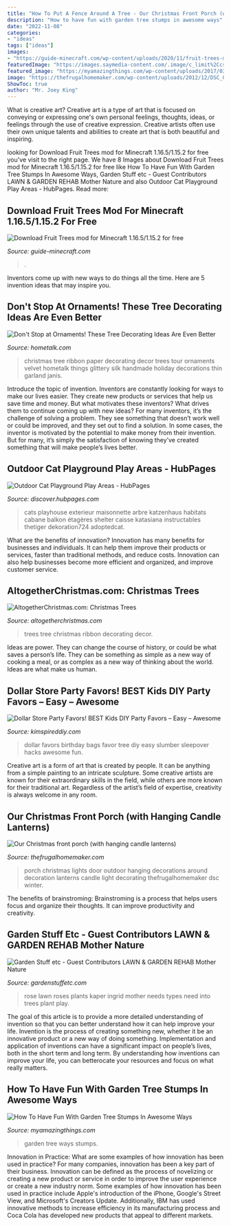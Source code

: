 ```yaml
---
title: "How To Put A Fence Around A Tree - Our Christmas Front Porch (with Hanging Candle Lanterns)"
description: "How to have fun with garden tree stumps in awesome ways"
date: "2022-11-08"
categories:
- "ideas"
tags: ["ideas"]
images:
- "https://guide-minecraft.com/wp-content/uploads/2020/11/fruit-trees-mod-2.jpg"
featuredImage: "https://images.saymedia-content.com/.image/c_limit%2Ccs_srgb%2Cfl_progressive%2Cq_auto:good%2Cw_700/MTc4MDQ2OTYxNDA3MjM5Nzg5/outdoor-cat-playground-play-areas.jpg"
featured_image: "https://myamazingthings.com/wp-content/uploads/2017/03/garden-stumps.jpg"
image: "https://thefrugalhomemaker.com/wp-content/uploads/2012/12/DSC_0059_thumb.jpg"
ShowToc: true
author: "Mr. Joey King"
---
```



What is creative art?
Creative art is a type of art that is focused on conveying or expressing one's own personal feelings, thoughts, ideas, or feelings through the use of creative expression. Creative artists often use their own unique talents and abilities to create art that is both beautiful and inspiring.

	

		
looking for Download Fruit Trees mod for Minecraft 1.16.5/1.15.2 for free you've visit to the right page. We have 8 Images about Download Fruit Trees mod for Minecraft 1.16.5/1.15.2 for free like How To Have Fun With Garden Tree Stumps In Awesome Ways, Garden Stuff etc - Guest Contributors LAWN &amp; GARDEN REHAB Mother Nature and also Outdoor Cat Playground Play Areas - HubPages. Read more:
		
    
## Download Fruit Trees Mod For Minecraft 1.16.5/1.15.2 For Free

<img loading=lazy src="https://guide-minecraft.com/wp-content/uploads/2020/11/fruit-trees-mod-2.jpg" onerror="this.onerror=null;this.src='https://tse3.mm.bing.net/th?id=OIP.R4huv-H4zLc2JTOjTGIWLgHaEh&amp;pid=15.1';" alt="Download Fruit Trees mod for Minecraft 1.16.5/1.15.2 for free">

_Source: guide-minecraft.com_

>. 

	

Inventors come up with new ways to do things all the time. Here are 5 invention ideas that may inspire you.

    
## Don&#039;t Stop At Ornaments! These Tree Decorating Ideas Are Even Better

<img loading=lazy src="https://cdn-fastly.hometalk.com/media/2016/11/20/3615911/s-don-t-stop-at-ornaments-these-tree-decorating-ideas-are-even-better-christmas-decorations-seasonal-holiday-decor.jpg?size=1600x1000&amp;nocrop=1" onerror="this.onerror=null;this.src='https://tse1.mm.bing.net/th?id=OIP.O6fTzQPKp3R14Vzf90_ZJAHaKw&amp;pid=15.1';" alt="Don&#039;t Stop at Ornaments! These Tree Decorating Ideas Are Even Better">

_Source: hometalk.com_

>christmas tree ribbon paper decorating decor trees tour ornaments velvet hometalk things glittery silk handmade holiday decorations thin garland janis. 

	

Introduce the topic of invention.
Inventors are constantly looking for ways to make our lives easier. They create new products or services that help us save time and money. But what motivates these inventors? What drives them to continue coming up with new ideas?
For many inventors, it’s the challenge of solving a problem. They see something that doesn’t work well or could be improved, and they set out to find a solution. In some cases, the inventor is motivated by the potential to make money from their invention. But for many, it’s simply the satisfaction of knowing they’ve created something that will make people’s lives better.

    
## Outdoor Cat Playground Play Areas - HubPages

<img loading=lazy src="https://images.saymedia-content.com/.image/c_limit%2Ccs_srgb%2Cfl_progressive%2Cq_auto:good%2Cw_700/MTc4MDQ2OTYxNDA3MjM5Nzg5/outdoor-cat-playground-play-areas.jpg" onerror="this.onerror=null;this.src='https://tse2.mm.bing.net/th?id=OIP.g3Y8GZsBW-bNmZ-Ty4J9_wHaLI&amp;pid=15.1';" alt="Outdoor Cat Playground Play Areas - HubPages">

_Source: discover.hubpages.com_

>cats playhouse exterieur maisonnette arbre katzenhaus habitats cabane balkon étagères shelter caisse katasiana instructables thetiger dekoration724 adoptedcat. 

	

What are the benefits of innovation?
Innovation has many benefits for businesses and individuals. It can help them improve their products or services, faster than traditional methods, and reduce costs. Innovation can also help businesses become more efficient and organized, and improve customer service.

    
## AltogetherChristmas.com: Christmas Trees

<img loading=lazy src="https://www.altogetherchristmas.com/graphics/decor/trees/tree-flickr-jack_english1.jpg" onerror="this.onerror=null;this.src='https://tse4.mm.bing.net/th?id=OIP.tBKAfCZ5GFmJszyr35WtMgHaKm&amp;pid=15.1';" alt="AltogetherChristmas.com: Christmas Trees">

_Source: altogetherchristmas.com_

>trees tree christmas ribbon decorating decor. 

	

Ideas are power. They can change the course of history, or could be what saves a person’s life. They can be something as simple as a new way of cooking a meal, or as complex as a new way of thinking about the world. Ideas are what make us human.

    
## Dollar Store Party Favors! BEST Kids DIY Party Favors – Easy – Awesome

<img loading=lazy src="https://kimspireddiy.com/wp-content/uploads/2020/01/party-favors-dollar-store-eyelashes-3.jpg" onerror="this.onerror=null;this.src='https://tse1.mm.bing.net/th?id=OIP.N3r7upjtuvAYXigMPwh0tAHaJ4&amp;pid=15.1';" alt="Dollar Store Party Favors! BEST Kids DIY Party Favors – Easy – Awesome">

_Source: kimspireddiy.com_

>dollar favors birthday bags favor tree diy easy slumber sleepover hacks awesome fun. 

	

Creative art is a form of art that is created by people. It can be anything from a simple painting to an intricate sculpture. Some creative artists are known for their extraordinary skills in the field, while others are more known for their traditional art. Regardless of the artist’s field of expertise, creativity is always welcome in any room.

    
## Our Christmas Front Porch (with Hanging Candle Lanterns)

<img loading=lazy src="https://thefrugalhomemaker.com/wp-content/uploads/2012/12/DSC_0059_thumb.jpg" onerror="this.onerror=null;this.src='https://tse1.mm.bing.net/th?id=OIP.QqG9Qs6xcqS0dVQ6Bc26xgHaLH&amp;pid=15.1';" alt="Our Christmas front porch (with hanging candle lanterns)">

_Source: thefrugalhomemaker.com_

>porch christmas lights door outdoor hanging decorations around decoration lanterns candle light decorating thefrugalhomemaker dsc winter. 

	

The benefits of brainstroming:
Brainstroming is a process that helps users focus and organize their thoughts. It can improve productivity and creativity.

    
## Garden Stuff Etc - Guest Contributors LAWN &amp; GARDEN REHAB Mother Nature

<img loading=lazy src="http://gardenstuffetc.com/yahoo_site_admin/assets/images/Ingrids_rose.27210729_std.jpg" onerror="this.onerror=null;this.src='https://tse4.mm.bing.net/th?id=OIP.5_LKl2dWCAFpFsJfVOpqxwHaHa&amp;pid=15.1';" alt="Garden Stuff etc - Guest Contributors LAWN &amp; GARDEN REHAB Mother Nature">

_Source: gardenstuffetc.com_

>rose lawn roses plants kaper ingrid mother needs types need into trees plant play. 

	

The goal of this article is to provide a more detailed understanding of invention so that you can better understand how it can help improve your life.
Invention is the process of creating something new, whether it be an innovative product or a new way of doing something. Implementation and application of inventions can have a significant impact on people’s lives, both in the short term and long term. By understanding how inventions can improve your life, you can betterocate your resources and focus on what really matters.

    
## How To Have Fun With Garden Tree Stumps In Awesome Ways

<img loading=lazy src="https://myamazingthings.com/wp-content/uploads/2017/03/garden-stumps.jpg" onerror="this.onerror=null;this.src='https://tse2.mm.bing.net/th?id=OIP.W6uFGCx2iWME_DM82NAsgwHaD6&amp;pid=15.1';" alt="How To Have Fun With Garden Tree Stumps In Awesome Ways">

_Source: myamazingthings.com_

>garden tree ways stumps. 

	

Innovation in Practice: What are some examples of how innovation has been used in practice?
For many companies, innovation has been a key part of their business. Innovation can be defined as the process of novelizing or creating a new product or service in order to improve the user experience or create a new industry norm. 
Some examples of how innovation has been used in practice include Apple's introduction of the iPhone, Google's Street View, and Microsoft's Creators Update. Additionally, IBM has used innovative methods to increase efficiency in its manufacturing process and Coca Cola has developed new products that appeal to different markets.

